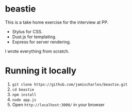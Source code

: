 beastie
=======
This is a take home exercise for the interview at PP.

- Stylus for CSS.
- Dust.js for templating.
- Express for server rendering.

I wrote everything from scratch.

Running it locally
========
1. `git clone https://github.com/jamischarles/beastie.git`
2. `cd beastie`
3. `npm install`
4. `node app.js`
5. Open `http://localhost:3000/` in your browser
